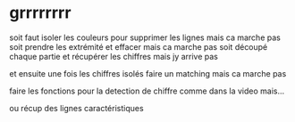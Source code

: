 # grrrrrrrr

soit faut isoler les couleurs pour supprimer les lignes mais ca marche pas
soit prendre les extrémité et effacer mais ca marche pas
soit découpé chaque partie et récupérer les chiffres mais jy arrive pas

et ensuite une fois les chiffres isolés faire un matching mais ca marche pas

faire les fonctions pour la detection de chiffre comme dans la video mais...

ou récup des lignes caractéristiques
